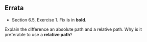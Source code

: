 ## Errata


- Section 6.5, Exercise 1. Fix is in **bold**.    

Explain the difference an absolute path and a relative path. Why is it preferable to use a **relative path**?

